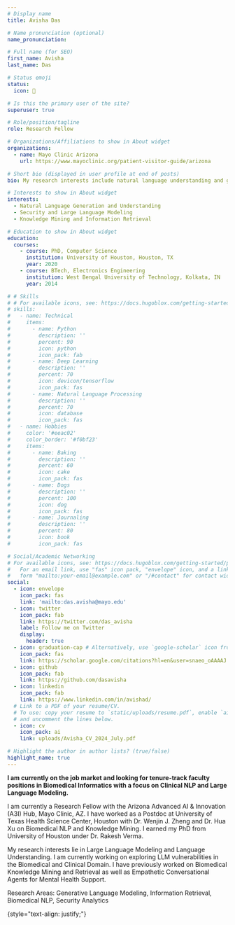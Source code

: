```yaml
---
# Display name
title: Avisha Das

# Name pronunciation (optional)
name_pronunciation: 

# Full name (for SEO)
first_name: Avisha
last_name: Das

# Status emoji
status:
  icon: 🐨

# Is this the primary user of the site?
superuser: true

# Role/position/tagline
role: Research Fellow

# Organizations/Affiliations to show in About widget
organizations:
  - name: Mayo Clinic Arizona
    url: https://www.mayoclinic.org/patient-visitor-guide/arizona

# Short bio (displayed in user profile at end of posts)
bio: My research interests include natural language understanding and generation with a focus on Biomedical NLP and AI Security.

# Interests to show in About widget
interests:
  - Natural Language Generation and Understanding
  - Security and Large Language Modeling
  - Knowledge Mining and Information Retrieval

# Education to show in About widget
education:
  courses:
    - course: PhD, Computer Science
      institution: University of Houston, Houston, TX
      year: 2020
    - course: BTech, Electronics Engineering
      institution: West Bengal University of Technology, Kolkata, IN
      year: 2014

# # Skills
# # For available icons, see: https://docs.hugoblox.com/getting-started/page-builder/#icons
# skills:
#   - name: Technical
#     items:
#       - name: Python
#         description: ''
#         percent: 90
#         icon: python
#         icon_pack: fab
#       - name: Deep Learning
#         description: ''
#         percent: 70
#         icon: devicon/tensorflow
#         icon_pack: fas
#       - name: Natural Language Processing
#         description: ''
#         percent: 70
#         icon: database
#         icon_pack: fas
#   - name: Hobbies
#     color: '#eeac02'
#     color_border: '#f0bf23'
#     items:
#       - name: Baking
#         description: ''
#         percent: 60
#         icon: cake
#         icon_pack: fas
#       - name: Dogs
#         description: ''
#         percent: 100
#         icon: dog
#         icon_pack: fas
#       - name: Journaling
#         description: ''
#         percent: 80
#         icon: book
#         icon_pack: fas

# Social/Academic Networking
# For available icons, see: https://docs.hugoblox.com/getting-started/page-builder/#icons
#   For an email link, use "fas" icon pack, "envelope" icon, and a link in the
#   form "mailto:your-email@example.com" or "/#contact" for contact widget.
social:
  - icon: envelope
    icon_pack: fas
    link: 'mailto:das.avisha@mayo.edu'
  - icon: twitter
    icon_pack: fab
    link: https://twitter.com/das_avisha
    label: Follow me on Twitter
    display:
      header: true
  - icon: graduation-cap # Alternatively, use `google-scholar` icon from `ai` icon pack
    icon_pack: fas
    link: https://scholar.google.com/citations?hl=en&user=snaeo_oAAAAJ
  - icon: github
    icon_pack: fab
    link: https://github.com/dasavisha
  - icon: linkedin
    icon_pack: fab
    link: https://www.linkedin.com/in/avishad/
  # Link to a PDF of your resume/CV.
  # To use: copy your resume to `static/uploads/resume.pdf`, enable `ai` icons in `params.yaml`,
  # and uncomment the lines below.
  - icon: cv
    icon_pack: ai
    link: uploads/Avisha_CV_2024_July.pdf

# Highlight the author in author lists? (true/false)
highlight_name: true
---
```

**I am currently on the job market and looking for tenure-track faculty positions in Biomedical Informatics with a focus on Clinical NLP and Large Language Modeling.** 

I am currently a Research Fellow with the Arizona Advanced AI & Innovation (A3I) Hub, Mayo Clinic, AZ. I have worked as a Postdoc at University of Texas Health Science Center, Houston with Dr. Wenjin J. Zheng and Dr. Hua Xu on Biomedical NLP and Knowledge Mining.  I earned my PhD from University of Houston under Dr. Rakesh Verma. 


My research interests lie in Large Language Modeling and Language Understanding. I am currently working on exploring LLM vulnerabilities in the Biomedical and Clinical Domain. I have previously worked on Biomedical Knowledge Mining and Retrieval as well as Empathetic Conversational Agents for Mental Health Support.


Research Areas: Generative Language Modeling, Information Retrieval, Biomedical NLP, Security Analytics 

 
{style="text-align: justify;"}
